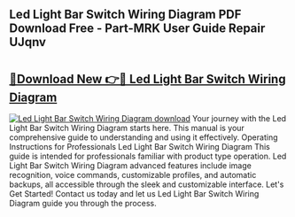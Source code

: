 ## Led Light Bar Switch Wiring Diagram PDF Download Free - Part-MRK User Guide Repair UJqnv

# <h2><a href="http://dfprm0v.blite.top/?on=Led+Light+Bar+Switch+Wiring+Diagram">🔗Download New 👉🔴 Led Light Bar Switch Wiring Diagram</a></h2>

[![Led Light Bar Switch Wiring Diagram download](https://i.imgur.com/lujVjoI.png)](http://dfprm0v.blite.top/?on=Led+Light+Bar+Switch+Wiring+Diagram)
Your journey with the Led Light Bar Switch Wiring Diagram starts here. This manual is your comprehensive guide to understanding and using it effectively. Operating Instructions for Professionals Led Light Bar Switch Wiring Diagram This guide is intended for professionals familiar with product type operation. Led Light Bar Switch Wiring Diagram advanced features include image recognition, voice commands, customizable profiles, and automatic backups, all accessible through the sleek and customizable interface. Let's Get Started! Contact us today and let us Led Light Bar Switch Wiring Diagram guide you through the process.
